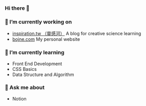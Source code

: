 ### Hi there 👋

<!--

**Bojne/bojne** is a ✨ _special_ ✨ repository because its `README.md` (this file) appears on your GitHub profile.
Here are some ideas to get you started:

- 👯 I’m looking to collaborate on ...
- 🤔 I’m looking for help with ...
- 💬 Ask me about ...
- 📫 How to reach me: ...
- 😄 Pronouns: ...
- ⚡ Fun fact: ...
-->


### 🔭 I’m currently working on 
  - [inspiration.tw （靈感河）](https://inspration.tw) A blog for creative science learning 
  - [bojne.com](https://bojne.com) My personal website
  
### 🌱 I’m currently learning 

- Front End Development 
- CSS Basics 
- Data Structure and Algorithm 


### 💬 Ask me about 

- Notion 
